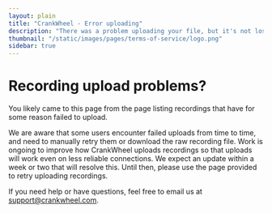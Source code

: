 ```yaml
---
layout: plain
title: "CrankWheel - Error uploading"
description: "There was a problem uploading your file, but it's not lost - we are working on utilities to retry failed uploads."
thumbnail: "/static/images/pages/terms-of-service/logo.png"
sidebar: true
---
```


# Recording upload problems?

You likely came to this page from the page listing recordings that have for some reason failed to upload.

We are aware that some users encounter failed uploads from time to time, and need to manually retry them or download the raw recording file. Work is ongoing to improve how CrankWheel uploads recordings so that uploads will work even on less reliable connections. We expect an update within a week or two that will resolve this. Until then, please use the page provided to retry uploading recordings.

If you need help or have questions, feel free to email us at <a href="mailto:support@crankwheel.com">support@crankwheel.com</a>.
